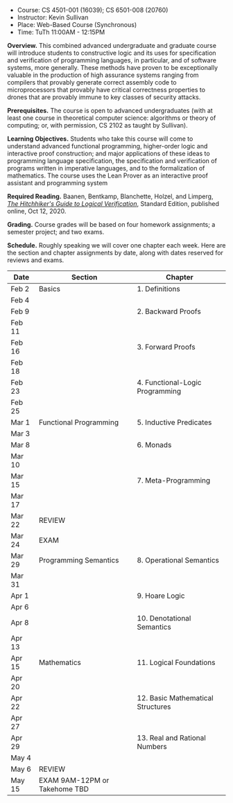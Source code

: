 * Course: CS 4501-001 (16039); CS 6501-008 (20760)
* Instructor: Kevin Sullivan
* Place: Web-Based Course (Synchronous)
* Time: TuTh 11:00AM - 12:15PM

**Overview.** This combined advanced undergraduate and graduate course will introduce students to constructive logic and its uses for specification and verification of programming languages, in particular, and of software systems, more generally. These methods have proven to be exceptionally valuable in the production of high assurance systems ranging from compilers that provably generate correct assembly code to microprocessors that provably have critical correctness properties to drones that are provably immune to key classes of security attacks. 

**Prerequisites.** The course is open to advanced undergraduates (with at least one course in theoretical computer science: algorithms or theory of computing; or, with permission, CS 2102 as taught by Sullivan). 

**Learning Objectives.** Students who take this course will come to understand advanced functional programming, higher-order logic and interactive proof construction; and major applications of these ideas to programming language specification, the specification and verification of programs written in imperative languages, and to the formalization of mathematics. The course  uses the Lean Prover as an interactive proof assistant and programming system

**Required Reading.** Baanen, Bentkamp, Blanchette, Holzel, and Limperg, [*The Hitchhiker's Guide to Logical Verification*](https://github.com/blanchette/logical_verification_2020/blob/master/hitchhikers_guide.pdf), Standard Edition, published online, Oct 12, 2020.  

**Grading.** Course grades will be based on four homework assignments; a semester project; and two exams. 

**Schedule.** Roughly speaking we will cover one chapter each week. Here are the section and chapter assignments by date, along with dates reserved for reviews and exams.


Date   | Section | Chapter
------ | ------- | ----------
Feb 2  | Basics                   | 1. Definitions
Feb 4  |
Feb 9  |                          | 2. Backward Proofs
Feb 11 |
Feb 16 |                          | 3. Forward Proofs
Feb 18 |
Feb 23 |                          | 4. Functional-Logic Programming
Feb 25 |
Mar 1  | Functional Programming   | 5. Inductive Predicates
Mar 3  |
Mar 8  |                          | 6. Monads
Mar 10 |
Mar 15 |                          | 7. Meta-Programming         
Mar 17 |                          
Mar 22 | REVIEW                   |           
Mar 24 | EXAM                     | 
Mar 29 | Programming Semantics    | 8. Operational Semantics                          
Mar 31 |                          
Apr 1  |                          | 9. Hoare Logic
Apr 6  |
Apr 8  |                          | 10. Denotational Semantics
Apr 13 |
Apr 15 | Mathematics              | 11. Logical Foundations
Apr 20 |
Apr 22 |                          | 12. Basic Mathematical Structures
Apr 27 |
Apr 29 |                          | 13. Real and Rational Numbers
May 4  |
May 6  | REVIEW                   | 
May 15 | EXAM 9AM-12PM or Takehome TBD                        | 


